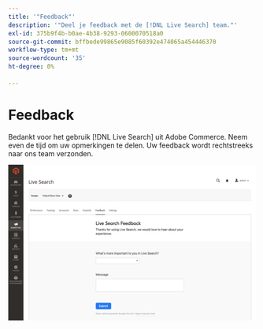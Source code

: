 ```yaml
---
title: '"Feedback"'
description: '"Deel je feedback met de [!DNL Live Search] team."'
exl-id: 375b9f4b-b0ae-4b38-9293-0600070518a0
source-git-commit: bffbede99865e9085f60392e474065a454446370
workflow-type: tm+mt
source-wordcount: '35'
ht-degree: 0%

---
```


# Feedback

Bedankt voor het gebruik [!DNL Live Search] uit Adobe Commerce. Neem even de tijd om uw opmerkingen te delen. Uw feedback wordt rechtstreeks naar ons team verzonden.

![Bètafeedback voor live zoeken](assets/feedback.png)
